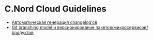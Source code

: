 # C.Nord Cloud Guidelines

* [Автоматическая генерация changelog’ов](docs/automated-changelog-generation.md)
* [Git branching model и версионирование пакетов/микросервисов/продуктов](docs/git-branching-model.md)
